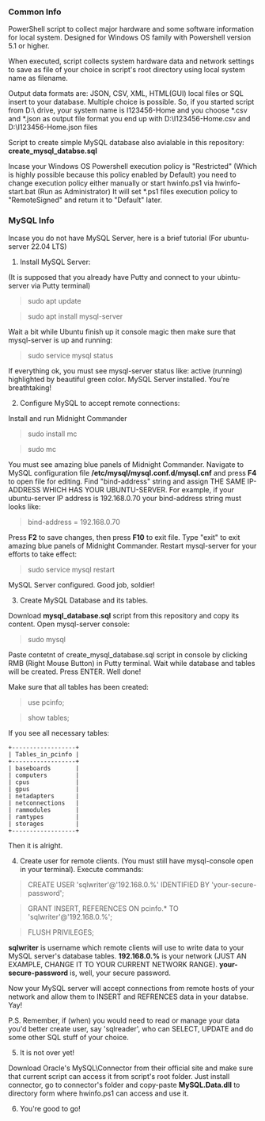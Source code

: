 ### Common Info ###

PowerShell script to collect major hardware and some software information for local system. Designed for Windows OS family with Powershell version 5.1 or higher.

When executed, script collects system hardware data and network settings to save as file of your choice in script's root directory using local system name as filename. 

Output data formats are: JSON, CSV, XML, HTML(GUI) local files or SQL insert to your database. Multiple choiсe is possible. So, if you started script from D:\ drive, your system name is I123456-Home and you choose *.csv and *.json as output file format you end up with D:\I123456-Home.csv and D:\I123456-Home.json files

Script to create simple MySQL database also avialable in this repository: **create_mysql_databse.sql**

Incase your Windows OS Powershell execution policy is "Restricted" (Which is highly possible because this policy enabled by Default) you need to change execution policy either manually or start hwinfo.ps1 via hwinfo-start.bat (Run as Administrator) It will set *.ps1 files execution policy to "RemoteSigned" and return it to "Default" later.

### MySQL Info ###

Incase you do not have MySQL Server, here is a brief tutorial (For ubuntu-server 22.04 LTS)

01. Install MySQL Server:

(It is supposed that you already have Putty and connect to your ubintu-server via Putty terminal)

>sudo apt update

>sudo apt install mysql-server

Wait a bit while Ubuntu finish up it console magic then make sure that mysql-server is up and running:

>sudo service mysql status

If everything ok, you must see mysql-server status like: active (running) highlighted by beautiful green color. MySQL Server installed. You're breathtaking!

02. Configure MySQL to accept remote connections: 

Install and run Midnight Commander

>sudo install mc 

>sudo mc

You must see amazing blue panels of Midnight Commander. Navigate to MySQL configuration file **/etc/mysql/mysql.conf.d/mysql.cnf** and press **F4** to open file for editing. Find "bind-address" string and assign THE SAME IP-ADDRESS WHICH HAS YOUR UBUNTU-SERVER. For example, if your ubuntu-server IP address is 192.168.0.70 your bind-address string must looks like: 

>bind-address = 192.168.0.70

Press **F2** to save changes, then press **F10** to exit file. Type "exit" to exit amazing blue panels of Midnight Commander. Restart mysql-server for your efforts to take effect:

>sudo service mysql restart

MySQL Server configured. Good job, soldier!

03. Create MySQL Database and its tables.

Download **mysql_database.sql** script from this repository and copy its content. Open mysql-server console:

>sudo mysql

Paste contetnt of create_mysql_database.sql script in console by clicking RMB (Right Mouse Button) in Putty terminal. Wait while database and tables will be created. Press ENTER. Well done!

Make sure that all tables has been created:

>use pcinfo;

>show tables;

If you see all necessary tables:
```
+------------------+
| Tables_in_pcinfo |
+------------------+
| baseboards       |
| computers        |
| cpus             |
| gpus             |
| netadapters      |
| netconnections   |
| rammodules       |
| ramtypes         |
| storages         |
+------------------+
```
Then it is alright.

04. Create user for remote clients. (You must still have mysql-console open in your terminal). Execute commands:

>CREATE USER 'sqlwriter'@'192.168.0.%' IDENTIFIED BY 'your-secure-password'; 

>GRANT INSERT, REFERENCES ON pcinfo.* TO 'sqlwriter'@'192.168.0.%'; 

>FLUSH PRIVILEGES;

**sqlwriter** is username which remote clients will use to write data to your MySQL server's database tables. **192.168.0.%** is your network (JUST AN EXAMPLE, CHANGE IT TO YOUR CURRENT NETWORK RANGE). **your-secure-password** is, well, your secure password.

Now your MySQL server will accept connections from remote hosts of your network and allow them to INSERT and REFRENCES data in your databse. Yay! 

P.S. Remember, if (when) you would need to read or manage your data you'd better create user, say 'sqlreader', who can SELECT, UPDATE and do some other SQL stuff of your choice.

05. It is not over yet!

Download Oracle's MySQL\Connector from their official site and make sure that current script can access it from script's root folder.
Just install connector, go to connector's folder and copy-paste **MySQL.Data.dll** to directory form where hwinfo.ps1 can access and use it.

06. You're good to go!
